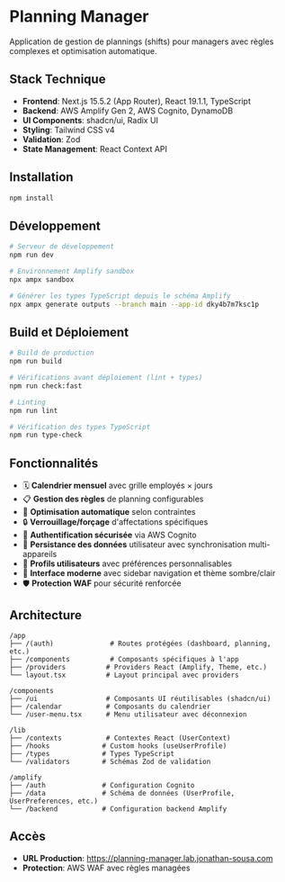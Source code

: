 # Planning Manager

Application de gestion de plannings (shifts) pour managers avec règles complexes et optimisation automatique.

## Stack Technique

- **Frontend**: Next.js 15.5.2 (App Router), React 19.1.1, TypeScript
- **Backend**: AWS Amplify Gen 2, AWS Cognito, DynamoDB
- **UI Components**: shadcn/ui, Radix UI
- **Styling**: Tailwind CSS v4
- **Validation**: Zod
- **State Management**: React Context API

## Installation

```bash
npm install
```

## Développement

```bash
# Serveur de développement
npm run dev

# Environnement Amplify sandbox
npx ampx sandbox

# Générer les types TypeScript depuis le schéma Amplify
npx ampx generate outputs --branch main --app-id dky4b7m7ksc1p
```

## Build et Déploiement

```bash
# Build de production
npm run build

# Vérifications avant déploiement (lint + types)
npm run check:fast

# Linting
npm run lint

# Vérification des types TypeScript
npm run type-check
```

## Fonctionnalités

- 🗓️ **Calendrier mensuel** avec grille employés × jours
- 📋 **Gestion des règles** de planning configurables
- 🤖 **Optimisation automatique** selon contraintes
- 🔒 **Verrouillage/forçage** d'affectations spécifiques
- 🔐 **Authentification sécurisée** via AWS Cognito
- 💾 **Persistance des données** utilisateur avec synchronisation multi-appareils
- 👤 **Profils utilisateurs** avec préférences personnalisables
- 🎨 **Interface moderne** avec sidebar navigation et thème sombre/clair
- 🛡️ **Protection WAF** pour sécurité renforcée

## Architecture

```
/app
├── /(auth)              # Routes protégées (dashboard, planning, etc.)
├── /components          # Composants spécifiques à l'app
├── /providers          # Providers React (Amplify, Theme, etc.)
└── layout.tsx          # Layout principal avec providers

/components
├── /ui                 # Composants UI réutilisables (shadcn/ui)
├── /calendar           # Composants du calendrier
└── /user-menu.tsx      # Menu utilisateur avec déconnexion

/lib
├── /contexts           # Contextes React (UserContext)
├── /hooks             # Custom hooks (useUserProfile)
├── /types             # Types TypeScript
└── /validators        # Schémas Zod de validation

/amplify
├── /auth              # Configuration Cognito
├── /data              # Schéma de données (UserProfile, UserPreferences, etc.)
└── /backend           # Configuration backend Amplify
```

## Accès

- **URL Production**: https://planning-manager.lab.jonathan-sousa.com
- **Protection**: AWS WAF avec règles managées
